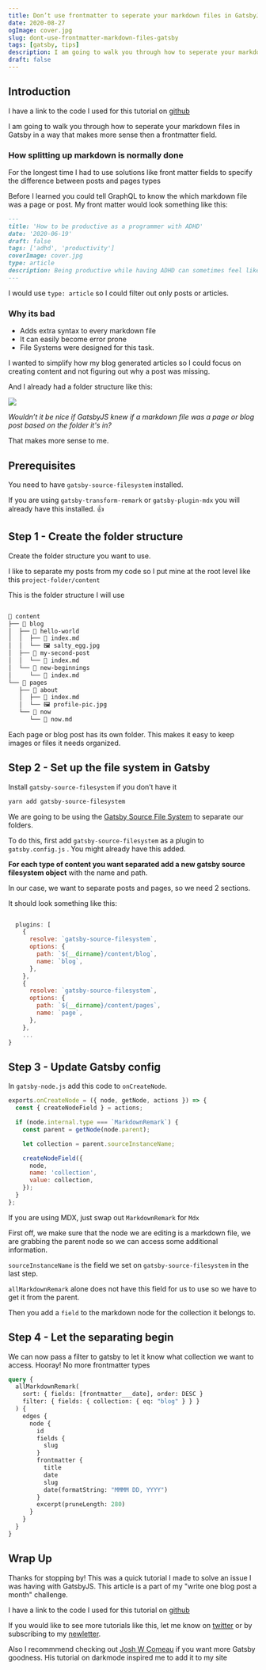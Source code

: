 ```yaml
---
title: Don’t use frontmatter to seperate your markdown files in GatsbyJS - Use the file system
date: 2020-08-27
ogImage: cover.jpg
slug: dont-use-frontmatter-markdown-files-gatsby
tags: [gatsby, tips]
description: I am going to walk you through how to seperate your markdown files in Gatsby in a way that more sense then a frontmatter field
draft: false
---
```




## Introduction

I have a link to the code I used for this tutorial on [github](https://github.com/GeorgeNance/seperating-markdown-by-folder-example)

I am going to walk you through how to seperate your markdown files in Gatsby in a way that makes more sense then a frontmatter field.

### How splitting up markdown is normally done

For the longest time I had to use solutions like front matter fields to specify the difference between posts and pages types

Before I learned you could tell GraphQL to know the which markdown file was a page or post. My front matter would look something like this:

```markdown
---
title: 'How to be productive as a programmer with ADHD'
date: '2020-06-19'
draft: false
tags: ['adhd', 'productivity']
coverImage: cover.jpg
type: article
description: Being productive while having ADHD can sometimes feel like a colossal task.
---
```

I would use `type: article` so I could filter out only posts or articles.

### Why its bad

- Adds extra syntax to every markdown file
- It can easily become error prone
- File Systems were designed for this task.

I wanted to simplify how my blog generated articles so I could focus on creating content and not figuring out why a post was missing.

And I already had a folder structure like this:

![](/img/articles/my-folder-structure.png)

_Wouldn’t it be nice if GatsbyJS knew if a markdown file was a page or blog post based on the folder it's in?_

That makes more sense to me.

## Prerequisites

You need to have `gatsby-source-filesystem` installed.

If you are using `gatsby-transform-remark` or `gatsby-plugin-mdx` you will already have this installed. 👍

## Step 1 - Create the folder structure

Create the folder structure you want to use.

I like to separate my posts from my code so I put mine at the root level like this
`project-folder/content`

This is the folder structure I will use

```bash

📂 content
├── 📂 blog
│  ├── 📂 hello-world
│  │  ├── 📄 index.md
│  │  └── 🖼 salty_egg.jpg
│  ├── 📂 my-second-post
│  │  └── 📄 index.md
│  └── 📂 new-beginnings
│     └── 📄 index.md
└── 📂 pages
   ├── 📂 about
   │  ├── 📄 index.md
   │  └── 🖼 profile-pic.jpg
   └── 📂 now
      └── 📄 now.md

```

Each page or blog post has its own folder. This makes it easy to keep images or files it needs organized.

## Step 2 - Set up the file system in Gatsby

Install `gatsby-source-filesystem` if you don’t have it

```bash
yarn add gatsby-source-filesystem
```

We are going to be using the [Gatsby Source File System](https://www.gatsbyjs.com/plugins/gatsby-source-filesystem/) to separate our folders.

To do this, first add `gatsby-source-filesystem` as a plugin to `gatsby.config.js` . You might already have this added.

**For each type of content you want separated add a new gatsby source filesystem object** with the name and path.

In our case, we want to separate posts and pages, so we need 2 sections.

It should look something like this:

```js

  plugins: [
    {
      resolve: `gatsby-source-filesystem`,
      options: {
        path: `${__dirname}/content/blog`,
        name: `blog`,
      },
    },
    {
      resolve: `gatsby-source-filesystem`,
      options: {
        path: `${__dirname}/content/pages`,
        name: `page`,
      },
    },
	...
}
```

## Step 3 - Update Gatsby config

In `gatsby-node.js` add this code to `onCreateNode`.

```js
exports.onCreateNode = ({ node, getNode, actions }) => {
  const { createNodeField } = actions;

  if (node.internal.type === `MarkdownRemark`) {
    const parent = getNode(node.parent);

    let collection = parent.sourceInstanceName;

    createNodeField({
      node,
      name: 'collection',
      value: collection,
    });
  }
};
```

If you are using MDX, just swap out `MarkdownRemark` for `Mdx`

First off, we make sure that the node we are editing is a markdown file, we are grabbing the parent node so we can access some additional information.

`sourceInstanceName` is the field we set on `gatsby-source-filesystem` in the last step.

`allMarkdownRemark` alone does not have this field for us to use so we have to get it from the parent.

Then you add a `field` to the markdown node for the collection it belongs to.

## Step 4 - Let the separating begin

We can now pass a filter to gatsby to let it know what collection we want to access. Hooray! No more frontmatter types

```graphql
query {
  allMarkdownRemark(
    sort: { fields: [frontmatter___date], order: DESC }
    filter: { fields: { collection: { eq: "blog" } } }
  ) {
    edges {
      node {
        id
        fields {
          slug
        }
        frontmatter {
          title
          date
          slug
          date(formatString: "MMMM DD, YYYY")
        }
        excerpt(pruneLength: 280)
      }
    }
  }
}
```



## Wrap Up

Thanks for stopping by! This was a quick tutorial I made to solve an issue I was having with GatsbyJS. This article is a part of my "write one blog post a month" challenge.

I have a link to the code I used for this tutorial on [github](https://github.com/GeorgeNance/seperating-markdown-by-folder-example)

If you would like to see more tutorials like this, let me know on [twitter](http://twitter.com/geonance) or by subscribing to my [newletter](/subscribe).

Also I recommmend checking out [Josh W Comeau](https://joshwcomeau.com/) if you want more Gatsby goodness. His tutorial on darkmode inspired me to add it to my site


